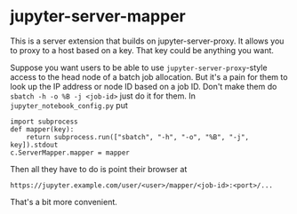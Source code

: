 # jupyter-server-mapper

This is a server extension that builds on jupyter-server-proxy.
It allows you to proxy to a host based on a key.
That key could be anything you want.

Suppose you want users to be able to use `jupyter-server-proxy`-style access to the head node of a batch job allocation.
But it's a pain for them to look up the IP address or node ID based on a job ID.
Don't make them do `sbatch -h -o %B -j <job-id>` just do it for them.
In `jupyter_notebook_config.py` put

    import subprocess
    def mapper(key):
        return subprocess.run(["sbatch", "-h", "-o", "%B", "-j", key]).stdout
    c.ServerMapper.mapper = mapper

Then all they have to do is point their browser at

    https://jupyter.example.com/user/<user>/mapper/<job-id>:<port>/...

That's a bit more convenient.


